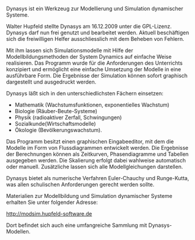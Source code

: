Dynasys ist ein Werkzeug zur Modellierung und Simulation dynamischer Systeme.

Walter Hupfeld stellte Dynasys am 16.12.2009 unter die GPL-Lizenz. Dynasys darf nun frei genutzt und bearbeitet werden. Aktuell beschäftigen sich die freiwilligen Helfer ausschliesslich mit dem Beheben von Fehlern.

Mit ihm lassen sich Simulationsmodelle mit Hilfe der Modellbildungsmethoden der System Dynamics auf einfache Weise realisieren. Das Programm wurde für die Anforderungen des Unterrichts konzipiert und ermöglicht eine einfache Umsetzung der Modelle in eine ausführbare Form. Die Ergebnisse der Simulation können sofort graphisch dargestellt und ausgedruckt werden.

Dynasys läßt sich in den unterschiedlichsten Fächern einsetzen:

  * Mathematik (Wachstumsfunktionen, exponentielles Wachstum)
  * Biologie (Räuber-Beute-Systeme)
  * Physik (radioaktiver Zerfall, Schwingungen)
  * Sozialkunde(Wirtschaftsmodelle)
  * Ökologie (Bevölkerungswachstum).

Das Programm besitzt einen graphischen Eingabeeditor, mit dem die Modelle im Form von Flussdiagrammen entwickelt werden. Die Ergebnisse der Berechnungen können als Zeitkurven, Phasendiagramme und Tabellen ausgegeben werden. Die Skalierung erfolgt dabei wahlweise automatisch oder manuell. Zusätzliche lassen sich alle Modellgleichungen darstellen.

Dynasys bietet als numerische Verfahren Euler-Chauchy und Runge-Kutta, was allen schulischen Anforderungen gerecht werden sollte.

Materialien zur Modellbildung und Simulation dynamischer Systeme erhalten Sie unter folgender Adresse:

http://modsim.hupfeld-software.de

Dort befindet sich auch eine umfangreiche Sammlung mit Dynasys-Modellen.